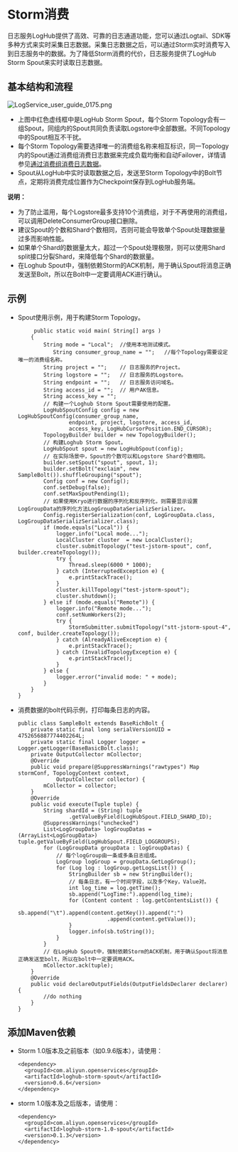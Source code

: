 # Storm消费

日志服务LogHub提供了高效、可靠的日志通道功能，您可以通过Logtail、SDK等多种方式来实时采集日志数据。采集日志数据之后，可以通过Storm实时消费写入到日志服务中的数据。为了降低Storm消费的代价，日志服务提供了LogHub Storm Spout来实时读取日志数据。

## 基本结构和流程

![LogService_user_guide_0175.png ](../images/p5809.png "基本结构和流程")

-   上图中红色虚线框中是LogHub Storm Spout，每个Storm Topology会有一组Spout，同组内的Spout共同负责读取Logstore中全部数据。不同Topology中的Spout相互不干扰。
-   每个Storm Topology需要选择唯一的消费组名称来相互标识，同一Topology内的Spout通过消费组消费日志数据来完成负载均衡和自动Failover，详情请参见[通过消费组消费日志数据](/cn.zh-CN/消费与投递/实时消费/多语言应用/消费组消费/通过消费组消费日志数据.md)。
-   Spout从LogHub中实时读取数据之后，发送至Storm Topology中的Bolt节点，定期将消费完成位置作为Checkpoint保存到LogHub服务端。

**说明：**

-   为了防止滥用，每个Logstore最多支持10个消费组，对于不再使用的消费组，可以调用DeleteConsumerGroup接口删除。
-   建议Spout的个数和Shard个数相同，否则可能会导致单个Spout处理数据量过多而影响性能。
-   如果单个Shard的数据量太大，超过一个Spout处理极限，则可以使用Shard split接口分裂Shard，来降低每个Shard的数据量。
-   在Loghub Spout中，强制依赖Storm的ACK机制，用于确认Spout将消息正确发送至Bolt，所以在Bolt中一定要调用ACK进行确认。

## 示例

-   Spout使用示例，用于构建Storm Topology。

    ```
         public static void main( String[] args )
        {     
            String mode = "Local";  //使用本地测试模式。
               String consumer_group_name = "";   //每个Topology需要设定唯一的消费组名称。
            String project = "";    // 日志服务的Project。 
            String logstore = "";   // 日志服务的Logstore。
            String endpoint = "";   // 日志服务访问域名。
            String access_id = "";  // 用户AK信息。
            String access_key = "";
            // 构建一个Loghub Storm Spout需要使用的配置。
            LogHubSpoutConfig config = new LogHubSpoutConfig(consumer_group_name,
                    endpoint, project, logstore, access_id,
                    access_key, LogHubCursorPosition.END_CURSOR);
            TopologyBuilder builder = new TopologyBuilder();
            // 构建Loghub Storm Spout。
            LogHubSpout spout = new LogHubSpout(config);
            // 在实际场景中，Spout的个数可以和Logstore Shard个数相同。
            builder.setSpout("spout", spout, 1);
            builder.setBolt("exclaim", new SampleBolt()).shuffleGrouping("spout");
            Config conf = new Config();
            conf.setDebug(false);
            conf.setMaxSpoutPending(1); 
            // 如果使用Kryo进行数据的序列化和反序列化，则需要显示设置LogGroupData的序列化方法LogGroupDataSerializSerializer。
            Config.registerSerialization(conf, LogGroupData.class, LogGroupDataSerializSerializer.class);
            if (mode.equals("Local")) {
                logger.info("Local mode...");
                LocalCluster cluster  = new LocalCluster();
                cluster.submitTopology("test-jstorm-spout", conf, builder.createTopology());
                try {
                    Thread.sleep(6000 * 1000);   
                } catch (InterruptedException e) {
                    e.printStackTrace();
                }  
                cluster.killTopology("test-jstorm-spout");
                cluster.shutdown();  
            } else if (mode.equals("Remote")) {
                logger.info("Remote mode...");
                conf.setNumWorkers(2);
                try {
                    StormSubmitter.submitTopology("stt-jstorm-spout-4", conf, builder.createTopology());
                } catch (AlreadyAliveException e) {
                    e.printStackTrace();
                } catch (InvalidTopologyException e) {
                    e.printStackTrace();
                }
            } else {
                logger.error("invalid mode: " + mode);
            }
        }
    }
    ```

-   消费数据的bolt代码示例，打印每条日志的内容。

    ```
    public class SampleBolt extends BaseRichBolt {
        private static final long serialVersionUID = 4752656887774402264L;
        private static final Logger logger = Logger.getLogger(BaseBasicBolt.class);
        private OutputCollector mCollector;
        @Override
        public void prepare(@SuppressWarnings("rawtypes") Map stormConf, TopologyContext context,
                OutputCollector collector) {
            mCollector = collector;
        }
        @Override
        public void execute(Tuple tuple) {
            String shardId = (String) tuple
                    .getValueByField(LogHubSpout.FIELD_SHARD_ID);
            @SuppressWarnings("unchecked")
            List<LogGroupData> logGroupDatas = (ArrayList<LogGroupData>) tuple.getValueByField(LogHubSpout.FIELD_LOGGROUPS);
            for (LogGroupData groupData : logGroupDatas) {
                // 每个logGroup由一条或多条日志组成。
                LogGroup logGroup = groupData.GetLogGroup();
                for (Log log : logGroup.getLogsList()) {
                    StringBuilder sb = new StringBuilder();
                    // 每条日志，有一个时间字段，以及多个Key，Value对。
                    int log_time = log.getTime();
                    sb.append("LogTime:").append(log_time);
                    for (Content content : log.getContentsList()) {
                        sb.append("\t").append(content.getKey()).append(":")
                                .append(content.getValue());
                    }
                    logger.info(sb.toString());
                }
            }
            // 在LogHub Spout中，强制依赖Storm的ACK机制，用于确认Spout将消息正确发送至bolt，所以在bolt中一定要调用ACK。
            mCollector.ack(tuple);
        }
        @Override
        public void declareOutputFields(OutputFieldsDeclarer declarer) {
            //do nothing
        }
    }
    ```


## 添加Maven依赖

-   Storm 1.0版本及之前版本（如0.9.6版本），请使用：

    ```
    <dependency>
      <groupId>com.aliyun.openservices</groupId>
      <artifactId>loghub-storm-spout</artifactId>
      <version>0.6.6</version>
    </dependency>
    ```

-   storm 1.0版本及之后版本，请使用：

    ```
    <dependency>
      <groupId>com.aliyun.openservices</groupId>
      <artifactId>loghub-storm-1.0-spout</artifactId>
      <version>0.1.3</version>
    </dependency>
    ```


